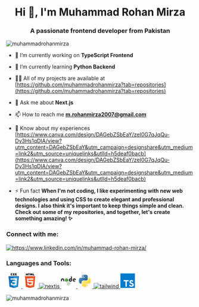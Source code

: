 <h1 align="center">Hi 👋, I'm Muhammad Rohan Mirza</h1>
<h3 align="center">A passionate frontend developer from Pakistan</h3>

<p align="left"> <img src="https://komarev.com/ghpvc/?username=muhammadrohanmirza&label=Profile%20views&color=0e75b6&style=flat" alt="muhammadrohanmirza" /> </p>

- 🔭 I’m currently working on **TypeScript Frontend**

- 🌱 I’m currently learning **Python Backend**

- 👨‍💻 All of my projects are available at [https://github.com/muhammadrohanmirza?tab=repositories](https://github.com/muhammadrohanmirza?tab=repositories)

- 💬 Ask me about **Next.js**

- 📫 How to reach me **m.rohanmirza2007@gmail.com**

- 📄 Know about my experiences [https://www.canva.com/design/DAGebZSbEaY/zeI0G7qJqQu-Dy3Hs1qDIA/view?utm_content=DAGebZSbEaY&utm_campaign=designshare&utm_medium=link2&utm_source=uniquelinks&utlId=h5deaf0bacb](https://www.canva.com/design/DAGebZSbEaY/zeI0G7qJqQu-Dy3Hs1qDIA/view?utm_content=DAGebZSbEaY&utm_campaign=designshare&utm_medium=link2&utm_source=uniquelinks&utlId=h5deaf0bacb)

- ⚡ Fun fact **When I'm not coding, I like experimenting with new web technologies and using CSS to create elegant and professional designs. I also think it's important to keep things simple and clean. Check out some of my repositories, and together, let's create something amazing! ✨**

<h3 align="left">Connect with me:</h3>
<p align="left">
<a href="https://linkedin.com/in/https://www.linkedin.com/in/muhammad-rohan-mirza/" target="blank"><img align="center" src="https://raw.githubusercontent.com/rahuldkjain/github-profile-readme-generator/master/src/images/icons/Social/linked-in-alt.svg" alt="https://www.linkedin.com/in/muhammad-rohan-mirza/" height="30" width="40" /></a>
</p>

<h3 align="left">Languages and Tools:</h3>
<p align="left"> <a href="https://www.w3schools.com/css/" target="_blank" rel="noreferrer"> <img src="https://raw.githubusercontent.com/devicons/devicon/master/icons/css3/css3-original-wordmark.svg" alt="css3" width="40" height="40"/> </a> <a href="https://www.w3.org/html/" target="_blank" rel="noreferrer"> <img src="https://raw.githubusercontent.com/devicons/devicon/master/icons/html5/html5-original-wordmark.svg" alt="html5" width="40" height="40"/> </a> <a href="https://nextjs.org/" target="_blank" rel="noreferrer"> <img src="https://cdn.worldvectorlogo.com/logos/nextjs-2.svg" alt="nextjs" width="40" height="40"/> </a> <a href="https://nodejs.org" target="_blank" rel="noreferrer"> <img src="https://raw.githubusercontent.com/devicons/devicon/master/icons/nodejs/nodejs-original-wordmark.svg" alt="nodejs" width="40" height="40"/> </a> <a href="https://www.python.org" target="_blank" rel="noreferrer"> <img src="https://raw.githubusercontent.com/devicons/devicon/master/icons/python/python-original.svg" alt="python" width="40" height="40"/> </a> <a href="https://tailwindcss.com/" target="_blank" rel="noreferrer"> <img src="https://www.vectorlogo.zone/logos/tailwindcss/tailwindcss-icon.svg" alt="tailwind" width="40" height="40"/> </a> <a href="https://www.typescriptlang.org/" target="_blank" rel="noreferrer"> <img src="https://raw.githubusercontent.com/devicons/devicon/master/icons/typescript/typescript-original.svg" alt="typescript" width="40" height="40"/> </a> </p>

<p><img align="center" src="https://github-readme-stats.vercel.app/api/top-langs?username=muhammadrohanmirza&show_icons=true&locale=en&layout=compact" alt="muhammadrohanmirza" /></p>
